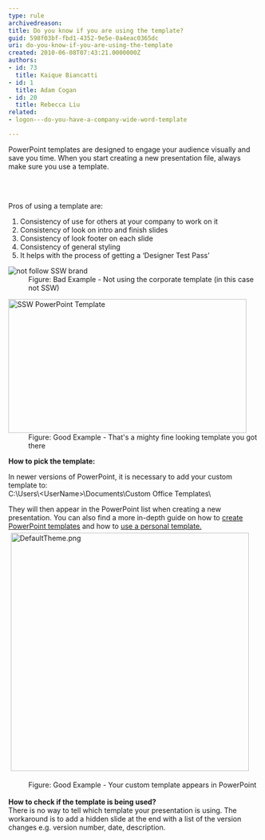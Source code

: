 ```yaml
---
type: rule
archivedreason: 
title: Do you know if you are using the template?
guid: 598f03bf-fbd1-4352-9e5e-0a4eac0365dc
uri: do-you-know-if-you-are-using-the-template
created: 2010-06-08T07:43:21.0000000Z
authors:
- id: 73
  title: Kaique Biancatti
- id: 1
  title: Adam Cogan
- id: 20
  title: Rebecca Liu
related:
- logon---do-you-have-a-company-wide-word-template

---
```



PowerPoint templates are designed to engage your audience visually and save you time. When you start creating a new presentation file, always make sure you use a template. 

<br><excerpt class='endintro'></excerpt><br>

  <dl>
    </dl><div>Pros of using a template are&#58;<br></div><div><ol><li>Consistency of use for others at your company to work on it</li><li>Consistency of look on intro and finish slides</li><li>Consistency of look footer on each slide</li><li>Consistency of general styling</li><li>It helps with the process of getting a ‘Designer Test Pass’</li></ol></div><dl><dt><img class="ms-rteCustom-ImageArea" alt="not follow SSW brand" src="/PublishingImages/bad_cover.gif" /> </dt>
    <dd class="ms-rteCustom-FigureBad">Figure&#58; Bad Example - Not using the corporate template (in this case not SSW) </dd>
</dl>
<dl>
    <dt><img class="ms-rteCustom-ImageArea" alt="SSW PowerPoint Template" src="/PublishingImages/goodcoverv2.png" style="width&#58;477px;height&#58;268px;" /> </dt>
    <dd class="ms-rteCustom-FigureGood">Figure&#58; Good Example - That's a mighty fine looking template you got there </dd>
</dl>
<p><b>How to pick the template&#58;<br></b></p><p>In newer versions of PowerPoint, it is necessary to add your custom template to&#58;<br>C&#58;\Users\&lt;UserName&gt;\Documents\Custom Office Templates\</p><p>They will then appear in the PowerPoint list when creating a new presentation. You can also find a more in-depth guide on how to <a href="https&#58;//support.microsoft.com/en-us/office/create-and-save-a-powerpoint-template-ee4429ad-2a74-4100-82f7-50f8169c8aca">create PowerPoint templates</a> and how to <a href="https&#58;//support.microsoft.com/en-us/office/use-a-personal-template-to-create-a-new-powerpoint-presentation-71262c90-1447-4109-90f3-eb84f9d06c98">use a personal template.</a><br><img src="/PublishingImages/DefaultTheme.png" alt="DefaultTheme.png" style="margin&#58;5px;width&#58;477px;" /></p><dd class="ssw15-rteElement-FigureGood">Figure&#58; Good Example - Your custom template appears in PowerPoint</dd><dt><br></dt><dt><strong>How to check if the template is being used?</strong></dt><dt>There is no way to tell which template your presentation is using. The workaround is to add a hidden slide at the end with a list of the version changes e.g. version number, date, description.<br></dt>
<dl>
</dl>



